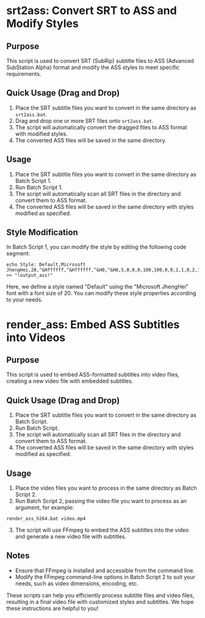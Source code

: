 # srt2ass: Convert SRT to ASS and Modify Styles

## Purpose
This script is used to convert SRT (SubRip) subtitle files to ASS (Advanced SubStation Alpha) format and modify the ASS styles to meet specific requirements.

## Quick Usage (Drag and Drop)
1. Place the SRT subtitle files you want to convert in the same directory as `srt2ass.bat`.
2. Drag and drop one or more SRT files onto `srt2ass.bat`.
3. The script will automatically convert the dragged files to ASS format with modified styles.
4. The converted ASS files will be saved in the same directory.

## Usage
1. Place the SRT subtitle files you want to convert in the same directory as Batch Script 1.
2. Run Batch Script 1.
3. The script will automatically scan all SRT files in the directory and convert them to ASS format.
4. The converted ASS files will be saved in the same directory with styles modified as specified.

## Style Modification
In Batch Script 1, you can modify the style by editing the following code segment:

```batch
echo Style: Default,Microsoft JhengHei,20,^&Hffffff,^&Hffffff,^&H0,^&H0,5,0,0,0,100,100,0,0,1,1,0,2,10,10,10,1 >> "!output_ass!"
```

Here, we define a style named "Default" using the "Microsoft JhengHei" font with a font size of 20. You can modify these style properties according to your needs.

# render_ass: Embed ASS Subtitles into Videos

## Purpose
This script is used to embed ASS-formatted subtitles into video files, creating a new video file with embedded subtitles.

## Quick Usage (Drag and Drop)
1. Place the SRT subtitle files you want to convert in the same directory as Batch Script.
2. Run Batch Script.
3. The script will automatically scan all SRT files in the directory and convert them to ASS format.
4. The converted ASS files will be saved in the same directory with styles modified as specified.


## Usage
1. Place the video files you want to process in the same directory as Batch Script 2.
2. Run Batch Script 2, passing the video file you want to process as an argument, for example:

```batch
render_ass_h264.bat video.mp4
```

3. The script will use FFmpeg to embed the ASS subtitles into the video and generate a new video file with subtitles.

## Notes
- Ensure that FFmpeg is installed and accessible from the command line.
- Modify the FFmpeg command-line options in Batch Script 2 to suit your needs, such as video dimensions, encoding, etc.

These scripts can help you efficiently process subtitle files and video files, resulting in a final video file with customized styles and subtitles. We hope these instructions are helpful to you!